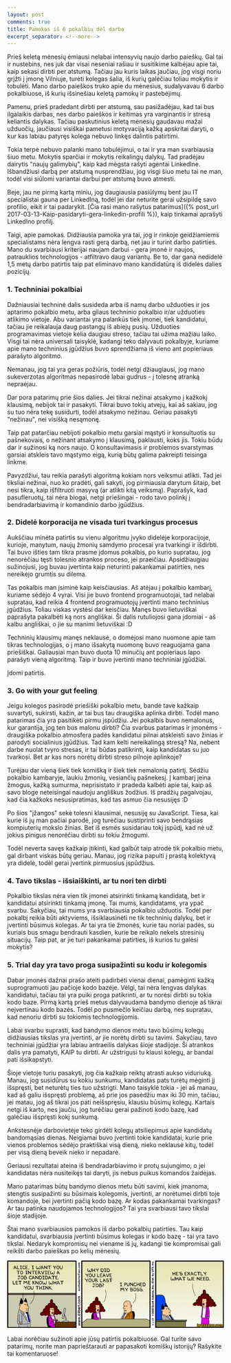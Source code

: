 ```yaml
---
layout: post
comments: true
title: Pamokos iš 6 pokalbių dėl darbo
excerpt_separator: <!--more-->
---
```


Prieš keletą mėnesių ėmiausi nelabai intensyvių naujo darbo paieškų. Gal tai ir nustebins, nes juk dar visai neseniai rašiau ir susitikime kalbėjau
apie tai, kaip sekasi dirbti per atstumą. Tačiau jau kuris laikas jaučiau, jog visgi noriu grįžti į įmonę Vilniuje, turėti kolegas šalia, iš kurių
galėčiau toliau mokytis ir tobulėti. Mano darbo paieškos truko apie du mėnesius, sudalyvavau 6 darbo pokalbiuose, iš kurių išsinešiau keletą pamokų
ir pastebėjimų.

<!--more-->

Pamenu, prieš pradedant dirbti per atstumą, sau pasižadėjau, kad tai bus ilgalaikis darbas, nes darbo paieškos ir keitimas yra varginantis ir stresą
keliantis dalykas. Tačiau paskutinius keletą mėnesių gaudavau mažai užduočių, jaučiausi visiškai pametusi motyvaciją kažką apskritai daryti, o
kur kas labiau patyręs kolega nebuvo linkęs dalintis patirtimi.

Tokia terpė nebuvo palanki mano tobulėjimui, o tai ir yra man svarbiausia šiuo metu. Mokytis sparčiai ir mokytis reikalingų dalykų. Tad pradėjau
dairytis "naujų galimybių", kaip kad mėgsta rašyti agentai LinkedIne. Išbandžiusi darbą per atstumą nusprendžiau, jog visgi šiuo metu tai ne man,
todėl visi siūlomi variantai darbui per atstumą buvo atmesti.

Beje, jau ne pirmą kartą miniu, jog daugiausia pasiūlymų bent jau IT specialistai gauna per LinkedIną, todėl jei dar neturite gerai užsipildę
savo profilio, eikit ir tai padarykit. [Čia rasi mano rašytus patarimus]({% post_url 2017-03-13-Kaip-pasidaryti-gera-linkedin-profili %}),
 kaip tinkamai aprašyti LinkedIno profilį.

Taigi, apie pamokas. Didžiausia pamoka yra tai, jog ir rinkoje geidžiamiems specialistams nėra lengva rasti gerą darbą, net jau ir turint darbo
patirties. Mano du svarbiausi kriterijai naujam darbui - gera įmonė ir naujos, patrauklios technologijos - atfiltravo daug variantų. Be to, dar gana nedidelė 1,5 metų darbo
patirtis taip pat eliminavo mano kandidatūrą iš didelės dalies pozicijų.

### 1. Techniniai pokalbiai
Dažniausiai techninė dalis susideda arba iš namų darbo užduoties ir jos aptarimo pokalbio metu, arba gilaus techninio pokalbio ir/ar
užduoties atlikimo vietoje. Abu variantai yra palankūs tiek įmonei, tiek kandidatui, tačiau jie reikalauja daug pastangų iš abiejų pusių.
Užduoties programavimas vietoje kelia daugiau streso, tačiau tai užima mažiau laiko. Visgi tai nėra universali taisyklė, kadangi teko dalyvauti pokalbyje, kuriame apie mano techninius
įgūdžius buvo sprendžiama iš vieno ant popieriaus parašyto algoritmo.

Nemanau, jog tai yra geras požiūris, todėl netgi džiaugiausi, jog mano sukeverzotas algoritmas nepasirodė labai gudrus - į tolesnę atranką
nepraėjau.

Dar pora patarimų prie šios dalies. Jei tikrai nežinai atsakymo į kažkokį klausimą, nebijok tai ir pasakyti. Tikrai buvo tokių
atvejų, kai aš sakiau, jog su tuo nėra tekę susidurti, todėl atsakymo nežinau. Geriau pasakyti "nežinau", nei visišką nesąmonę.

Taip pat patarčiau nebijoti pokalbio metu garsiai mąstyti ir konsultuotis su pašnekovais, o nežinant atsakymo į klausimą, paklausti, koks jis.
Tokiu būdu dar ir sužinosi ką nors naujo. O konsultavimasis ir problemos svarstymas garsiai atskleis tavo mąstymo eigą, kurią būtų galima
pakreipti teisinga linkme.

Pavyzdžiui, tau reikia parašyti algoritmą kokiam nors veiksmui atlikti. Tad jei tiksliai nežinai, nuo ko pradėti, gali sakyti, jog pirmiausia
darytum šitaip, bet nesi tikra, kaip išfiltruoti masyvą (ar atlikti kitą veiksmą). Paprašyk, kad pasufleruotų, tai nėra blogai, netgi priešingai -
rodo tavo polinkį į bendradarbiavimą ir komandinio darbo įgūdžius.

### 2. Didelė korporacija ne visada turi tvarkingus procesus
Aukščiau minėta patirtis su vienu algoritmu įvyko didelėje korporacijoje, kurioje, manytum, naujų žmonių samdymo procesai yra tvarkingi
ir išdirbti. Tai buvo išties tam tikra prasme įdomus pokalbis, po kurio supratau, jog nenorėčiau tęsti tolesnio atrankos proceso, jei praeičiau.
Apsidžiaugiau sužinojusi, jog buvau įvertinta kaip neturinti pakankamai patirties, nes nereikėjo grumtis su dilema.

Tas pokalbis man įsiminė kaip keisčiausias. Aš atėjau į pokalbio kambarį, kuriame sėdėjo 4 vyrai. Visi jie buvo frontend programuotojai, tad
nelabai supratau, kad reikia 4 frontend programuotojų įvertinti mano techninius įgūdžius. Toliau viskas vystėsi dar keisčiau. Manęs buvo lietuviškai
paprašyta pakalbėti ką nors angliškai. Ši dalis rutuliojosi gana įdomiai - aš kalbu angliškai, o jie su manimi lietuviškai :D

Techninių klausimų manęs neklausė, o domėjosi mano nuomone apie tam tikras technologijas, o į mano išsakytą nuomonę buvo reaguojama gana priešiškai.
Galiausiai man buvo duota 10 minučių ant popieriaus lapo parašyti vieną algoritmą. Taip ir buvo įvertinti mano techniniai įgūdžiai.

Įdomi patirtis.

### 3. Go with your gut feeling
Jeigu kolegos pasirodė priešiški pokalbio metu, bandė tave kažkaip suvartyti, sukirsti, kažin, ar tai bus tau draugiška aplinka dirbti.
Todėl mano patarimas čia yra pasitikėti pirmu įspūdžiu. Jei pokalbis buvo nemalonus, kur garantija, jog ten bus malonu dirbti? Čia svarbus patarimas
ir įmonėms - draugiška pokalbio atmosfera padės kandidatui pilnai atskleisti savo žinias ir parodyti socialinius įgūdžius. Tad kam kelti
nereikalingą stresą? Na, nebent darbe nuolat tvyro stresas, ir tai būdas patikrinti, kaip kandidatas su juo tvarkosi. Bet ar kas nors
norėtų dirbti streso pilnoje aplinkoje?

Turėjau dar vieną šiek tiek komišką ir šiek tiek nemalonią patirtį. Sėdžiu pokalbio kambaryje, laukiu žmonių, vesiančių pašnekesį. Į kambarį įeina
žmogus, kažką sumurma, neprisistato ir pradeda kalbėti apie tai, kaip aš savo bloge neteisingai naudoju angliškus žodžius. Iš pradžių pagalvojau,
kad čia kažkoks nesusipratimas, kad tas asmuo čia nesusijęs :D

Po šios "įžangos" sekė tolesni klausimai, nesusiję su JavaScript. Tiesa, kai kurie iš jų man pačiai parodė, jog turėčiau sustiprinti savo bendrąsias
kompiuterių mokslo žinias. Bet iš esmės susidariau tokį įspūdį, kad nė už jokius pinigus nenorėčiau dirbti su tokiu žmogumi.

Todėl neverta savęs kažkaip įtikinti, kad galbūt taip atrodė tik pokalbio metu, gal dirbant viskas būtų geriau. Manau, jog rizika papulti į
prastą kolektyvą yra didelė, todėl gerai įvertink pirmuosius įspūdžius.

### 4. Tavo tikslas - išsiaiškinti, ar tu nori ten dirbti
Pokalbio tikslas nėra vien tik įmonei atsirinkti tinkamą kandidatą, bet ir kandidatui atsirinkti tinkamą įmonę. Tai mums, kandidatams, yra
ypač svarbu. Sakyčiau, tai mums yra svarbiausia pokalbio užduotis. Todėl per pokalbį reikia būti aktyviems, išsiklausinėti ne tik techninių
dalykų, bet ir įvertinti būsimus kolegas. Ar tai yra tie žmonės, kurie tau noriai padės, su kuriais bus smagu bendrauti kasdien, kurie be reikalo
nekels stresinių situacijų. Taip pat, ar jie turi pakankamai patirties, iš kurios tu galėsi mokytis?

### 5. Trial day yra tavo proga susipažinti su kodu ir kolegomis
Dabar įmonės dažnai prašo ateiti padirbėti vienai dienai, pamėginti kažką suprogramuoti jau pačioje kodo bazėje. Vėlgi, tai nėra lengvas dalykas
kandidatui, tačiau tai yra puiki proga patikrinti, ar tu norėsi dirbti su tokia kodo baze. Pirmą kartą prieš metus dalyvaudama bandymo dienoje
aš tikrai neįvertinau kodo bazės. Todėl po pusmečio keičiau darbą, nes supratau, kad nenoriu dirbti su tokiomis technologijomis.

Labai svarbu suprasti, kad bandymo dienos metu tavo būsimų kolegų didžiausias tikslas yra įvertinti, ar jie norėtų dirbti su tavimi. Sakyčiau,
tavo techniniai įgūdžiai yra labiau antraeilis dalykas šioje stadijoje. Ši atrankos dalis yra pamatyti, KAIP tu dirbti. Ar užstrigusi tu klausi
kolegų, ar bandai pati išsikapstyti.

Šioje vietoje turiu pasakyti, jog čia kažkaip reiktų atrasti aukso viduriuką. Manau, jog susidūrus su kokiu sunkumu, kandidatas pats turėtų mėginti
jį išspręsti, bet neturėtų ties tuo užstrigti. Mano taisyklė tokia - jei aš manau, kad aš galiu išspręsti problemą, aš prie jos pasėdžiu max iki
30 min, tačiau, jei matau, jog aš tikrai jos pati neišspręsiu, klausiu būsimų kolegų. Kartais netgi iš karto, nes jaučiu, jog turėčiau gerai
pažinoti kodo bazę, kad galėčiau išspręsti kokį sunkumą.

Ankstesnėje darbovietėje teko girdėti kolegų atsiliepimus apie kandidatų bandomąsias dienas. Neigiamai buvo įvertinti tokie
kandidatai, kurie prie vienos problemos sėdėjo praktiškai visą dieną, nieko neklausė kitų, todėl per visą dieną beveik nieko ir nepadarė.

Geriausi rezultatai ateina iš bendradarbiavimo ir protų sujungimo, o jei kandidatas nėra nusiteikęs tai daryti, jis nebus puikus komandos
žaidėjas.

Mano patarimas būtų bandymo dienos metu būti savimi, kiek įmanoma, stengtis susipažinti su būsimais kolegomis, įvertinti, ar norėtumei dirbti
toje komandoje, bei įvertinti pačią kodo bazę. Ar kodas pakankamai tvarkingas? Ar tau patinka naudojamos technologijos? Tai yra svarbiausi
tavo tikslai šioje stadijoje.

Štai mano svarbiausios pamokos iš darbo pokalbių patirties. Tau kaip kandidatui, svarbiausia įvertinti būsimus kolegas ir kodo bazę - tai yra
tavo tikslai. Nedaryk kompromisų nei viename iš jų, kadangi tie kompromisai gali reikšti darbo paieškas po kelių mėnesių.

![pokalbis dėl darbo](/assets/comics-job-interview.gif)

Labai norėčiau sužinoti apie jūsų patirtis pokalbiuose. Gal turite savo patarimų, norite man paprieštarauti ar papasakoti komiškų istorijų?
Rašykite tai komentaruose!



